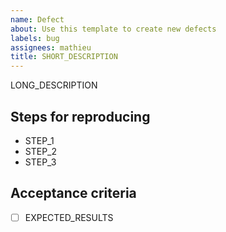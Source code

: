 ```yaml
---
name: Defect
about: Use this template to create new defects
labels: bug
assignees: mathieu
title: SHORT_DESCRIPTION
---
```


LONG_DESCRIPTION

## Steps for reproducing

- STEP_1
- STEP_2
- STEP_3

## Acceptance criteria

- [ ] EXPECTED_RESULTS

<!--

  Replace SHORT_DESCRIPTION with a short description of the defect and LONG_DESCRIPTION with a detailed explanation of the issue.

  Ideally provide a way to reproduce and expected results.

-->
